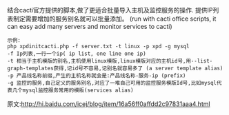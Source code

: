 结合cacti官方提供的脚本,做了更适合批量导入主机及监控服务的操作.
提供IP列表制定需要增加的服务别名就可以批量添加。
(run with cacti office scripts, it can easy add many servers and monitor services to cacti)
```
示例:
php xpdinitcacti.php -f server.txt -t linux -p xpd -g mysql
-f Ip列表,一行一个ip( ip list, one line one ip)
-t 相当于主机模版的别名,主机使用linux模版,linux模版对应的主机id号,用--list-graph-templates获得,记id号不容易,记别名就容易多了 (a server template alias)
-p 产品线名称前缀,产生的主机名称就会是:产品线名称-服务-ip (prefix)
-g 监控的服务,自己定义的服务别名,对应了一堆自己可用的监控服务模版Id号,比如mysql代表几个mysql监控服务常用的模版(services alias)
```


原文:http://hi.baidu.com/icej/blog/item/16a56ff0affdd2c97831aaa4.html